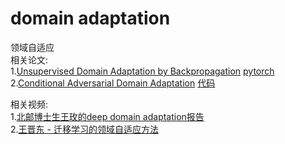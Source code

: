 # domain adaptation
    
领域自适应  
相关论文:  
1.[Unsupervised Domain Adaptation by Backpropagation](http://proceedings.mlr.press/v37/ganin15.pdf) [pytorch](https://github.com/fungtion/DANN)  
2.[Conditional Adversarial Domain Adaptation](http://papers.nips.cc/paper/7436-conditional-adversarial-domain-adaptation) [代码](https://github.com/thuml/CDAN)  
 
相关视频:  
   1.[北邮博士生王玫的deep domain adaptation报告](https://www.bilibili.com/video/av39436440?from=search&seid=11867605786048294683)  
   2.[王晋东 - 迁移学习的领域自适应方法](https://www.bilibili.com/video/av17416830/?spm_id_from=333.788.videocard.7)  
